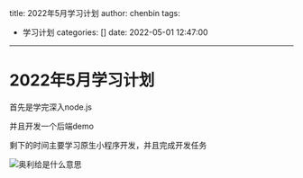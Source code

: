 title: 2022年5月学习计划
author: chenbin
tags:
  - 学习计划
categories: []
date: 2022-05-01 12:47:00
---
# 2022年5月学习计划

首先是学完深入node.js

并且开发一个后端demo

剩下的时间主要学习原生小程序开发，并且完成开发任务

![奥利给是什么意思](https://ypyun-cdn.u1n1.com/img/picgo/2022/05/01/20220501124652.jpeg)